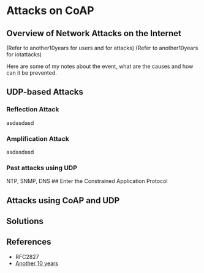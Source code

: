 # Attacks on CoAP


## Overview of Network Attacks on the Internet

(Refer to another10years for users and for attacks)
(Refer to another10years for iotattacks)

Here are some of my notes about the event, what are the causes and how can it be prevented.

## UDP-based Attacks

### Reflection Attack

asdasdasd

### Amplification Attack

asdasdasd

### Past attacks using UDP

NTP, SNMP, DNS
## Enter the Constrained Application Protocol
## Attacks using CoAP and UDP

## Solutions
## References

- RFC2827
- [Another 10 years](./another10years.md)
